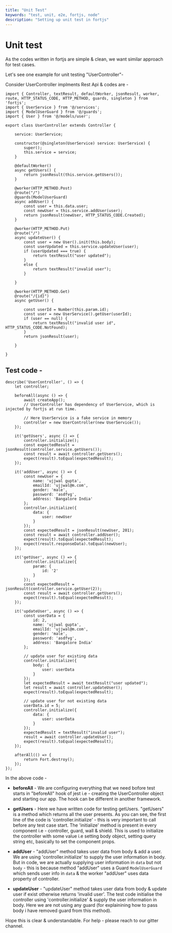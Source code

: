 ```yaml
---
title: "Unit Test"
keywords: "test, unit, e2e, fortjs, node"
description: "Setting up unit test in fortjs"
---
```


# Unit test

As the codes written in fortjs are simple & clean, we want similar approach for test cases. 

Let's see one example for unit testing "UserController"- 

Consider UserController implments Rest Api & codes are - 

```
import { Controller, textResult, defaultWorker, jsonResult, worker, route, HTTP_STATUS_CODE, HTTP_METHOD, guards, singleton } from 'fortjs';
import { UserService } from '@/services';
import { ModelUserGuard } from '@/guards';
import { User } from '@/models/user';

export class UserController extends Controller {

    service: UserService;

    constructor(@singleton(UserService) service: UserService) {
        super();
        this.service = service;
    }

    @defaultWorker()
    async getUsers() {
        return jsonResult(this.service.getUsers());
    }

    @worker(HTTP_METHOD.Post)
    @route("/")
    @guards(ModelUserGuard)
    async addUser() {
        const user = this.data.user;
        const newUser = this.service.addUser(user);
        return jsonResult(newUser, HTTP_STATUS_CODE.Created);
    }

    @worker(HTTP_METHOD.Put)
    @route("/")
    async updateUser() {
        const user = new User().init(this.body);
        const userUpdated = this.service.updateUser(user);
        if (userUpdated === true) {
            return textResult("user updated");
        }
        else {
            return textResult("invalid user");
        }

    }

    @worker(HTTP_METHOD.Get)
    @route("/{id}")
    async getUser() {

        const userId = Number(this.param.id);
        const user = new UserService().getUser(userId);
        if (user == null) {
            return textResult("invalid user id", HTTP_STATUS_CODE.NotFound);
        }
        return jsonResult(user);

    }

}
```

## Test code - 

```
describe('UserController', () => {
    let controller;

    beforeAll(async () => {
        await createApp();
        // UserController has dependency of UserService, which is injected by fortjs at run time. 
        
        // Here UserService is a fake service in memory
        controller = new UserController(new UserService());
    });

    it('getUsers', async () => {
        controller.initialize();
        const expectedResult = jsonResult(controller.service.getUsers());
        const result = await controller.getUsers();
        expect(result).toEqual(expectedResult);
    });

    it('addUser', async () => {
        const newUser = {
            name: 'ujjwal gupta',
            emailId: 'ujjwal@m.com',
            gender: 'male',
            password: 'asdfvg',
            address: 'Bangalore India'
        };
        controller.initialize({
            data: {
                user: newUser
            }
        });
        const expectedResult = jsonResult(newUser, 201);
        const result = await controller.addUser();
        expect(result).toEqual(expectedResult);
        expect(result.responseData).toEqual(newUser);
    });

    it('getUser', async () => {
        controller.initialize({
            param: {
                id: '2'
            }
        });
        const expectedResult = jsonResult(controller.service.getUser(2));
        const result = await controller.getUsers();
        expect(result).toEqual(expectedResult);
    });

    it('updateUser', async () => {
        const userData = {
            id: 2,
            name: 'ujjwal gupta',
            emailId: 'ujjwal@m.com',
            gender: 'male',
            password: 'asdfvg',
            address: 'Bangalore India'
        };
        
        // update user for existing data
        controller.initialize({
            body: {
                user: userData
            }
        });
        let expectedResult = await textResult("user updated");
        let result = await controller.updateUser();
        expect(result).toEqual(expectedResult);

        // update user for not existing data
        userData.id = 5;
        controller.initialize({
            data: {
                user: userData
            }
        });
        expectedResult = textResult("invalid user");
        result = await controller.updateUser();
        expect(result).toEqual(expectedResult);
    });

    afterAll(() => {
        return Fort.destroy();
    });
});
```

In the above code -

* **beforeAll** - We are configuring everything that we need bofore test starts in "beforeAll" hook of jest i.e - creating the UserController object and starting our app. The hook can be different in another framework.

* **getUsers** -  Here we have written code for testing getUsers. "getUsers" is a method which returns all the user presents. As you can see, the first line of the code is 'controller.initialize' - this is very important to call before any test case start. The 'initialize' method is present in every component i.e - controller, guard, wall & shield. This is used to initialize the controller with some value i.e setting body object, setting query string etc, basically to set the component props.

* **addUser** - "addUser" method takes user data from body & add a user. We are using 'controller.initialize' to supply the user information in body. But in code, we are actually supplying user information in `data` but not `body` - this is because method "addUser" uses a Guard `ModelUserGuard` which sends user info in `data` & the worker "addUser" uses data property of controller.

* **updateUser** -  "updateUser" method takes user data from body & update user if exist otherwise returns 'invalid user'. The test code initialise the controller using 'controller.initialize' & supply the user information in body. Here we are not using any guard (for explainining how to pass body i have removed guard from this method).

Hope this is clear & understandable. For help - please reach to our gitter channel.